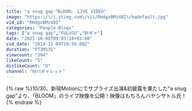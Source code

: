 ```yaml
---
title: "a snug gap「BLOOM」 LIVE VIDEO"
image: "https:\/\/i.ytimg.com\/vi\/RHdgxBMz48I\/hqdefault.jpg"
vid_id: "RHdgxBMz48I"
categories: "People-Blogs"
tags: ["a snug gap","FULUSU","砂ギャ"]
date: "2021-10-08T09:03:16+03:00"
vid_date: "2014-11-04T10:56:00Z"
duration: "PT3M13S"
viewcount: "394"
likeCount: "5"
dislikeCount: "0"
channel: "砂川ギャレット"
---
```

{% raw %}10/30、新宿Motionにてサプライズ出演&amp;初披露を果たした&quot;a snug gap&quot;より、「BLOOM」のライブ映像を公開！映像はもちろんハヤシサトル氏！{% endraw %}
